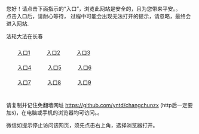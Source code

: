 您好！请点击下面指示的“入口”，浏览此网站是安全的，且为您带来平安。。 <br/>
点击入口后，请耐心等待， 过程中可能会出现无法打开的提示，请忽略，最终会进入网站. </br>

法轮大法在长春<br/>
<div style="padding:10px"><a style="margin:20px" target="_blank" href="https://d16yc8tfaa0foq.cloudfront.net/2Qpsp?afmyk" id="ccLink1" rel="nofollow">入口1</a> <a target="_blank" style="margin:20px" href="https://d1cia227j7xkk8.cloudfront.net/2Qpsp?hpqqfnsh" id="ccLink2" rel="nofollow">入口2</a> <a style="margin:20px" target="_blank" href="https://d1x3iu9psslzjf.cloudfront.net/2Qpsp?yjgqr" id="ccLink3" rel="nofollow">入口3</a></div>

<div style="padding:10px" ><a style="margin:20px" target="_blank" href="https://d16yc8tfaa0foq.cloudfront.net/2Qpsp?afmyk" id="ccLink4" rel="nofollow">入口4</a> <a style="margin:20px" href="https://d1cia227j7xkk8.cloudfront.net/2Qpsp?hpqqfnsh" target="_blank" id="ccLink5" rel="nofollow">入口5</a> <a style="margin:20px" href="https://d1x3iu9psslzjf.cloudfront.net/2Qpsp?yjgqr" target="_blank" id="ccLink6" rel="nofollow">入口6</a></div>

<div style="padding:10px"><a style="margin:20px" target="_blank" href="https://d16yc8tfaa0foq.cloudfront.net/2Qpsp?afmyk" id="ccLink7" rel="nofollow">入口7</a> <a style="margin:20px" href="https://d1cia227j7xkk8.cloudfront.net/2Qpsp?hpqqfnsh" target="_blank" id="ccLink8" rel="nofollow">入口8</a> <a style="margin:20px" target="_blank" href="https://d1x3iu9psslzjf.cloudfront.net/2Qpsp?yjgqr" id="ccLink9" rel="nofollow">入口9</a></div>

<br/>



请复制并记住免翻墙网址 https://github.com/yntd/changchunzx (http后一定要加s)，在电脑或手机的浏览器均可访问。。<br/>

微信如提示停止访问该网页，须先点击右上角，选择浏览器打开。

